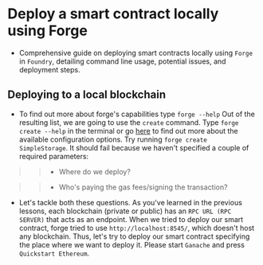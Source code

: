 # Deploy a smart contract locally using Forge
- Comprehensive guide on deploying smart contracts locally using `Forge` in `Foundry`, detailing command line usage, potential issues, and deployment steps.

## Deploying to a local blockchain
- To find out more about forge's capabilities type ``` forge --help ``` Out of the resulting list, we are going to use the `create` command. Type `forge create --help` in the terminal or go [here](https://book.getfoundry.sh/reference/forge/forge-create) to find out more about the available configuration options. Try running `forge create SimpleStorage`. It should fail because we haven't specified a couple of required parameters:

>> - Where do we deploy?

>> - Who's paying the gas fees/signing the transaction?

- Let's tackle both these questions. As you've learned in the previous lessons, each blockchain (private or public) has an `RPC URL (RPC SERVER)` that acts as an endpoint. When we tried to deploy our smart contract, forge tried to use `http://localhost:8545/`, which doesn't host any blockchain. Thus, let's try to deploy our smart contract specifying the place where we want to deploy it. Please start `Ganache` and press `Quickstart Ethereum`.

